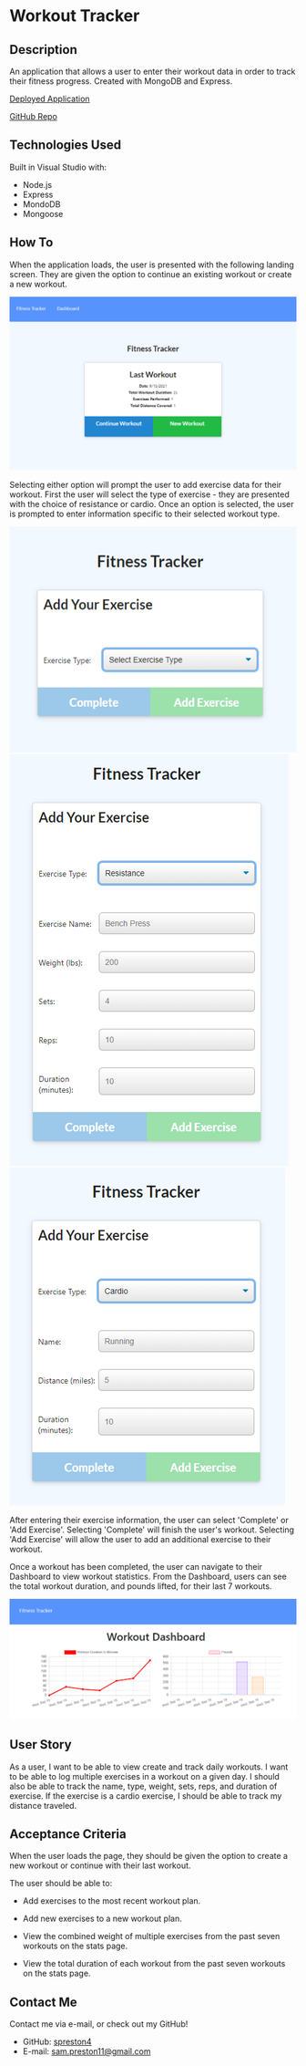 # Workout Tracker

## Description

An application that allows a user to enter their workout data in order to track their fitness progress. Created with MongoDB and Express.

[Deployed Application](https://workout-tracker-sprest4.herokuapp.com/)

[GitHub Repo](https://github.com/spreston4/workout-tracker)

## Technologies Used

Built in Visual Studio with:
* Node.js
* Express
* MondoDB
* Mongoose

## How To

When the application loads, the user is presented with the following landing screen. They are given the option to continue an existing workout or create a new workout.

![Home](./readme/home.PNG)

Selecting either option will prompt the user to add exercise data for their workout. First the user will select the type of exercise - they are presented with the choice of resistance or cardio. Once an option is selected, the user is prompted to enter information specific to their selected workout type.

![Exercise Type](./readme/exercise-select.PNG)
![Resistance](./readme/resistance.PNG)
![Cardio](./readme/cardio.PNG)

After entering their exercise information, the user can select 'Complete' or 'Add Exercise'. Selecting 'Complete' will finish the user's workout. Selecting 'Add Exercise' will allow the user to add an additional exercise to their workout.

Once a workout has been completed, the user can navigate to their Dashboard to view workout statistics. From the Dashboard, users can see the total workout duration, and pounds lifted, for their last 7 workouts.

![Dashboard](./readme/dashboard.PNG)


## User Story

As a user, I want to be able to view create and track daily workouts. I want to be able to log multiple exercises in a workout on a given day. I should also be able to track the name, type, weight, sets, reps, and duration of exercise. If the exercise is a cardio exercise, I should be able to track my distance traveled.

## Acceptance Criteria

When the user loads the page, they should be given the option to create a new workout or continue with their last workout.

The user should be able to:

* Add exercises to the most recent workout plan.

* Add new exercises to a new workout plan.

* View the combined weight of multiple exercises from the past seven workouts on the stats page.

* View the total duration of each workout from the past seven workouts on the stats page.

## Contact Me

Contact me via e-mail, or check out my GitHub!

* GitHub: [spreston4](https://github.com/spreston4)
* E-mail: [sam.preston11@gmail.com](mailto:sam.preston11@gmail.com)
